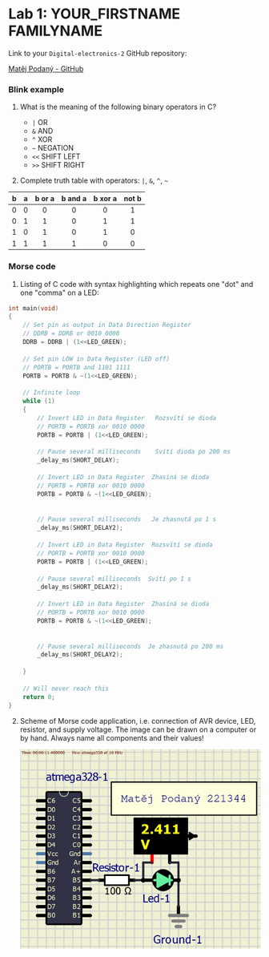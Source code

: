 # Lab 1: YOUR_FIRSTNAME FAMILYNAME

Link to your `Digital-electronics-2` GitHub repository:

   [Matěj Podaný - GitHub](https://github.com/Matej-Podany/digital-electronics-2)


### Blink example

1. What is the meaning of the following binary operators in C?
   * `|` OR
   * `&` AND
   * `^` XOR
   * `~` NEGATION
   * `<<` SHIFT LEFT
   * `>>` SHIFT RIGHT

2. Complete truth table with operators: `|`, `&`, `^`, `~`

| **b** | **a** |**b or a** | **b and a** | **b xor a** | **not b** |
| :-: | :-: | :-: | :-: | :-: | :-: |
| 0 | 0 | 0 | 0 | 0 | 1 |
| 0 | 1 | 1 | 0 | 1 | 1 |
| 1 | 0 | 1 | 0 | 1 | 0 |
| 1 | 1 | 1 | 1 | 0 | 0 |


### Morse code

1. Listing of C code with syntax highlighting which repeats one "dot" and one "comma" on a LED:

```c
int main(void)
{
    // Set pin as output in Data Direction Register
    // DDRB = DDRB or 0010 0000
    DDRB = DDRB | (1<<LED_GREEN);

    // Set pin LOW in Data Register (LED off)
    // PORTB = PORTB and 1101 1111
    PORTB = PORTB & ~(1<<LED_GREEN);

    // Infinite loop
    while (1)
    {
        // Invert LED in Data Register   Rozsvítí se dioda
        // PORTB = PORTB xor 0010 0000
        PORTB = PORTB | (1<<LED_GREEN);
		
		// Pause several milliseconds    Svítí dioda po 200 ms
        _delay_ms(SHORT_DELAY);

        // Invert LED in Data Register  Zhasíná se dioda
        // PORTB = PORTB xor 0010 0000
        PORTB = PORTB & ~(1<<LED_GREEN);
		
		
		// Pause several milliseconds   Je zhasnutá po 1 s
		_delay_ms(SHORT_DELAY2);
		
		// Invert LED in Data Register  Rozsvítí se dioda
		// PORTB = PORTB xor 0010 0000
		PORTB = PORTB | (1<<LED_GREEN);
		
		// Pause several milliseconds  Svítí po 1 s
		_delay_ms(SHORT_DELAY2);

		// Invert LED in Data Register  Zhasíná se dioda
		// PORTB = PORTB xor 0010 0000
		PORTB = PORTB & ~(1<<LED_GREEN);
		
		
		// Pause several milliseconds  Je zhasnutá po 200 ms
		_delay_ms(SHORT_DELAY2);
		
    }

    // Will never reach this
    return 0;
}
```


2. Scheme of Morse code application, i.e. connection of AVR device, LED, resistor, and supply voltage. The image can be drawn on a computer or by hand. Always name all components and their values!

	![Figure](https://github.com/Matej-Podany/digital-electronics-2/blob/main/Labs/01-tools/images/figure.jpg "figure")
